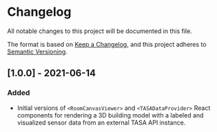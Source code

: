# Changelog
All notable changes to this project will be documented in this file.

The format is based on [Keep a Changelog](https://keepachangelog.com/en/1.0.0/),
and this project adheres to [Semantic Versioning](https://semver.org/spec/v2.0.0.html).

## [1.0.0] - 2021-06-14
### Added
- Initial versions of `<RoomCanvasViewer>` and `<TASADataProvider>` React components for rendering a 3D building model with a labeled and visualized sensor data from an external TASA API instance.
